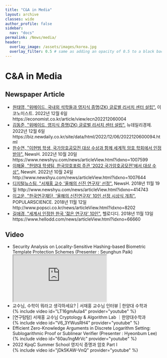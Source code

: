```yaml
---
title: "C&A in Media"
layout: archive
classes: wide
author_profile: false
sidebar:
  nav: "docs"
permalink: /News/media/
header:
  overlay_image: /assets/images/korea.jpg
  overlay_filter: 0.5 # same as adding an opacity of 0.5 to a black background
---
```

# C&A in Media
## Newspaper Article 
<ul type="disc">
    <li>
        <A href= "https://economist.co.kr/article/view/ecn202212060004 ">원태영, "위메이드, 국내외 석학들과 영지식 증명(ZK) 글로벌 리서치 센터 설립".</A> 이코노미스트. 2022년 12월 6일 https://economist.co.kr/article/view/ecn202212060004 
    </li>
    <li>
        <A href= "https://biz.newdaily.co.kr/site/data/html/2022/12/06/2022120600094.html">김동준, "위메이드, 영지식 증명(ZK) 글로벌 리서치 센터 설립".</A> 뉴데일리경제. 2022년 12월 6일 https://biz.newdaily.co.kr/site/data/html/2022/12/06/2022120600094.html
    </li>
    <li>
        <A href= "https://www.newshyu.com/news/articleView.html?idxno=1007599">한수연, "이현범 학생, 국가암호공모전 대상 수상과 함께 세계적 암호 학회에서 인정 받아".</A> NewsH. 2022년 10월 20일 https://www.newshyu.com/news/articleView.html?idxno=1007599
    </li>  
    <li>
         <A href= "http://www.newshyu.com/news/articleView.html?idxno=1007644">이해울, "한양대 학생팀, 한국암호포럼 주관 '2022 국가암호공모전'에서 대상 수상".</A> NewsH. 2022년 10월 24일 http://www.newshyu.com/news/articleView.html?idxno=1007644
    </li> 
    <li>
         <A href= "http://www.newshyu.com/news/articleView.html?idxno=414743">디지털뉴스팀, "서재홍 교수 '올해의 신진 연구자' 선정".</A> NewsH. 2018년 11월 19일 http://www.newshyu.com/news/articleView.html?idxno=414743
    </li> 
    <li>
         <A href= "http://www.popsci.co.kr/news/articleView.html?idxno=8202 ">이고운, "한국연구재단, '올해의 신진연구자' 10인 선정 시상식 개최".</A> POPULARSCIENCE. 2018년 11월 12일 http://www.popsci.co.kr/news/articleView.html?idxno=8202 
    </li>
    <li>
         <A href= "https://www.hellodd.com/news/articleView.html?idxno=66660">길애경, "세계서 인정한 한국 '젊은 연구자' 10인".</A> 헬로디디. 2018년 11월 13일 https://www.hellodd.com/news/articleView.html?idxno=66660
    </li>  
</ul>

## Video
<ul type="disc">
    <li>
        Security Analysis on Locality-Sensitive Hashing-based Biometric Template Protection Schemes (Presenter : Seunghun Paik)
    </li>
    <iframe src="https://bmvc2022.mpi-inf.mpg.de/BMVC2023/0535_video.mp4"></iframe>
    <li>
        교수님, 수학이 뭐라고 생각하세요? | 서재홍 교수님 인터뷰 | 한양대 수학과 
    </li>
    {% include video id="LT16gmAula4" provider="youtube" %}  
    <li>
       [연구탐탐] 서재홍 교수님 Cryptology & Algorithm Lab ｜한양대수학과
    </li>
    {% include video id="V6_3YWusRH4" provider="youtube" %}  
    <li>
        Efficient Zero-Knowledge Arguments in Discrete Logarithm Setting: Sublogarithmic Proof or Sublinear Verifier (Presenter : Hyeonbum Lee)
    </li>
    {% include video id="60au1ngMrVc" provider="youtube" %}  
    <li>
        2022 KpqC Summer School 영지식 증명과 암호 Part I
    </li>
    {% include video id="jDk5KAW-VnQ" provider="youtube" %}  
</ul>
